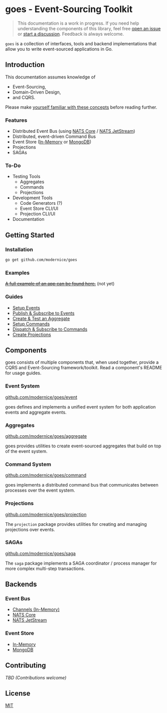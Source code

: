 # goes - Event-Sourcing Toolkit

> This documentation is a work in progress. If you need help understanding the
components of this library, feel free [open an issue](
http://github.com/modernice/goes/issues) or [start a discussion](
http://github.com/modernice/goes/discussions). Feedback is always welcome.

`goes` is a collection of interfaces, tools and backend implementations that
allow you to write event-sourced applications in Go.

## Introduction

This documentation assumes knowledge of

- Event-Sourcing,
- Domain-Driven Design,
- and CQRS.

Please make [yourself familiar with these concepts](
https://github.com/heynickc/awesome-ddd) before reading further.

### Features

- Distributed Event Bus (using [NATS Core](http://nats.io) / [NATS JetStream](
  https://docs.nats.io/nats-concepts/jetstream))
- Distributed, event-driven Command Bus
- Event Store ([In-Memory](http://github.com/modernice/goes/event/eventstore) or
  [MongoDB](http://github.com/modernice/goes/backend/mongo))
- Projections
- SAGAs

### To-Do

- Testing Tools
  - Aggregates
  - Commands
  - Projections
- Development Tools
  - Code Generators (?)
  - Event Store CLI/UI
  - Projection CLI/UI
- Documentation

## Getting Started

### Installation

```sh
go get github.com/modernice/goes
```

### Examples

[~~A full example of an app can be found here.~~](
http://github.com/modernice/goes/examples) (not yet)

### Guides

- [Setup Events](http://github.com/modernice/goes/examples/setupevents)
- [Publish & Subscribe to Events](http://github.com/modernice/goes/examples/pubsubevent)
- [Create & Test an Aggregate](http://github.com/modernice/goes/examples/aggregate)
- [Setup Commands](http://github.com/modernice/goes/examples/setupcommands)
- [Dispatch & Subscribe to Commands](http://github.com/modernice/goes/examples/pubsubcommand)
- [Create Projections](http://github.com/modernice/goes/examples/projections)

## Components

goes consists of multiple components that, when used together, provide a CQRS
and Event-Sourcing framework/toolkit. Read a component's README for usage guides.

### Event System

[github.com/modernice/goes/event](http://github.com/modernice/goes/event)

goes defines and implements a unified event system for both application events
and aggregate events.

### Aggregates

[github.com/modernice/goes/aggregate](http://github.com/modernice/goes/aggregate)

goes provides utilities to create event-sourced aggregates that build on top of
the event system.

### Command System

[github.com/modernice/goes/command](http://github.com/modernice/goes/command)

goes implements a distributed command bus that communicates between processes
over the event system.

### Projections

[github.com/modernice/goes/projection](http://github.com/modernice/goes/projection)

The `projection` package provides utilities for creating and managing
projections over events.

### SAGAs

[github.com/modernice/goes/saga](http://github.com/modernice/goes/saga)

The `saga` package implements a SAGA coordinator / process manager for more
complex multi-step transactions.

## Backends

### Event Bus

- [Channels (In-Memory)](http://github.com/modernice/goes/event/eventbus/chabus.go)
- [NATS Core](http://github.com/modernice/goes/backend/nats)
- [NATS JetStream](http://github.com/modernice/goes/backend/nats)

### Event Store

- [In-Memory](http://github.com/modernice/goes/event/eventstore/memstore.go)
- [MongoDB](http://github.com/modernice/goes/backend/mongo)

## Contributing

_TBD (Contributions welcome)_

## License

[MIT](./LICENSE)
